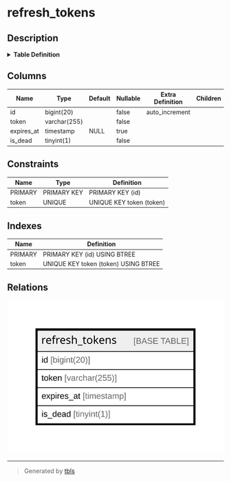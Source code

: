 # refresh_tokens

## Description

<details>
<summary><strong>Table Definition</strong></summary>

```sql
CREATE TABLE `refresh_tokens` (
  `id` bigint(20) NOT NULL AUTO_INCREMENT,
  `token` varchar(255) NOT NULL,
  `expires_at` timestamp NULL DEFAULT NULL,
  `is_dead` tinyint(1) NOT NULL,
  PRIMARY KEY (`id`),
  UNIQUE KEY `token` (`token`)
) ENGINE=InnoDB DEFAULT CHARSET=utf8mb4 COLLATE=utf8mb4_bin
```

</details>

## Columns

| Name | Type | Default | Nullable | Extra Definition | Children | Parents | Comment |
| ---- | ---- | ------- | -------- | ---------------- | -------- | ------- | ------- |
| id | bigint(20) |  | false | auto_increment |  |  |  |
| token | varchar(255) |  | false |  |  |  |  |
| expires_at | timestamp | NULL | true |  |  |  |  |
| is_dead | tinyint(1) |  | false |  |  |  |  |

## Constraints

| Name | Type | Definition |
| ---- | ---- | ---------- |
| PRIMARY | PRIMARY KEY | PRIMARY KEY (id) |
| token | UNIQUE | UNIQUE KEY token (token) |

## Indexes

| Name | Definition |
| ---- | ---------- |
| PRIMARY | PRIMARY KEY (id) USING BTREE |
| token | UNIQUE KEY token (token) USING BTREE |

## Relations

![er](refresh_tokens.svg)

---

> Generated by [tbls](https://github.com/k1LoW/tbls)
